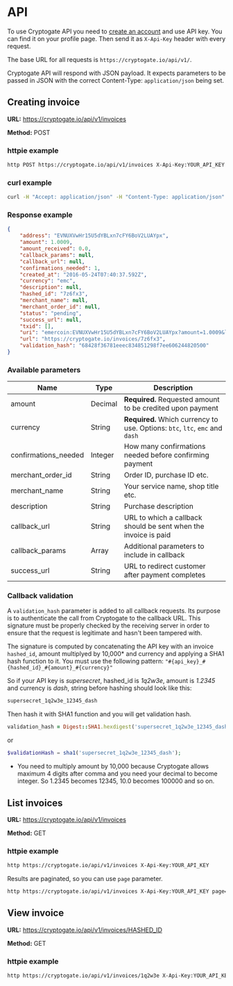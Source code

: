 # API

To use Cryptogate API you need to [create an account][1] and use API key. You can find it on your profile page. Then send it as `X-Api-Key` header with every request.

The base URL for all requests is `https://cryptogate.io/api/v1/`.

Cryptogate API will respond with JSON payload. It expects parameters to be passed in JSON with the correct Content-Type: `application/json` being set.

## Creating invoice

__URL:__ https://cryptogate.io/api/v1/invoices

__Method:__ POST

### httpie example

```bash
http POST https://cryptogate.io/api/v1/invoices X-Api-Key:YOUR_API_KEY amount=1.0009 currency=emc
```

### curl example

```bash
curl -H "Accept: application/json" -H "Content-Type: application/json" -H "X-Api-Key: YOUR_API_KEY" -X POST -d '{"amount":1.0009,"currency":"emc"}' https://cryptogate.io/api/v1/invoices
```

### Response example

```json
{
    "address": "EVNUXVwHr15U5dYBLxn7cFY6BoV2LUAYpx",
    "amount": 1.0009,
    "amount_received": 0.0,
    "callback_params": null,
    "callback_url": null,
    "confirmations_needed": 1,
    "created_at": "2016-05-24T07:40:37.592Z",
    "currency": "emc",
    "description": null,
    "hashed_id": "7z6fx3",
    "merchant_name": null,
    "merchant_order_id": null,
    "status": "pending",
    "success_url": null,
    "txid": [],
    "uri": "emercoin:EVNUXVwHr15U5dYBLxn7cFY6BoV2LUAYpx?amount=1.0009&label=7z6fx3",
    "url": "https://cryptogate.io/invoices/7z6fx3",
    "validation_hash": "68428f36781eeec834851298f7ee606244820500"
}
```

### Available parameters

| Name                 | Type    | Description                                                                   |
|----------------------|---------|-------------------------------------------------------------------------------|
| amount               | Decimal | __Required.__ Requested amount to be credited upon payment                    |
| currency             | String  | __Required.__ Which currency to use. Options: `btc`, `ltc`, `emc` and `dash`  |
| confirmations_needed | Integer | How many confirmations needed before confirming payment                       |
| merchant_order_id    | String  | Order ID, purchase ID etc.                                                    |
| merchant_name        | String  | Your service name, shop title etc.                                            |
| description          | String  | Purchase description                                                          |
| callback_url         | String  | URL to which a callback should be sent when the invoice is paid               |
| callback_params      | Array   | Additional parameters to include in callback                                  |
| success_url          | String  | URL to redirect customer after payment completes                              |

### Callback validation

A `validation_hash` parameter is added to all callback requests. Its purpose is to authenticate the call from Cryptogate to the callback URL. This signature must be properly checked by the receiving server in order to ensure that the request is legitimate and hasn't been tampered with.

The signature is computed by concatenating the API key with an invoice `hashed_id`, amount multiplyed by 10,000* and currency and applying a SHA1 hash function to it. You must use the following pattern: `"#{api_key}_#{hashed_id}_#{amount}_#{currency}"`

So if your API key is *supersecret*, hashed_id is *1q2w3e*, amount is *1.2345* and currency is *dash*, string before hashing should look like this:

```bash
supersecret_1q2w3e_12345_dash
```

Then hash it with SHA1 function and you will get validation hash.

```ruby
validation_hash = Digest::SHA1.hexdigest('supersecret_1q2w3e_12345_dash')
```

or

```php
$validationHash = sha1('supersecret_1q2w3e_12345_dash');
```

* You need to multiply amount by 10,000 because Cryptogate allows maximum 4 digits after comma and you need your decimal to become integer. So 1.2345 becomes 12345, 10.0 becomes 100000 and so on.

## List invoices

__URL:__ https://cryptogate.io/api/v1/invoices

__Method:__ GET

### httpie example

```bash
http https://cryptogate.io/api/v1/invoices X-Api-Key:YOUR_API_KEY
```

Results are paginated, so you can use `page` parameter.

```bash
http https://cryptogate.io/api/v1/invoices X-Api-Key:YOUR_API_KEY page=2
```

## View invoice

__URL:__ https://cryptogate.io/api/v1/invoices/HASHED_ID

__Method:__ GET

### httpie example

```bash
http https://cryptogate.io/api/v1/invoices/1q2w3e X-Api-Key:YOUR_API_KEY
```

[1]: https://cryptogate.io/users/sign_up

